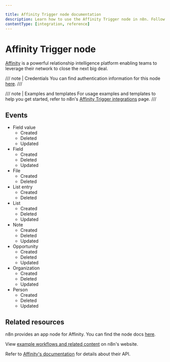 ```yaml
---

title: Affinity Trigger node documentation
description: Learn how to use the Affinity Trigger node in n8n. Follow technical documentation to integrate Affinity Trigger node into your workflows.
contentType: [integration, reference]
---
```


# Affinity Trigger node

[Affinity](https://www.affinity.co/) is a powerful relationship intelligence platform enabling teams to leverage their network to close the next big deal.

/// note | Credentials
You can find authentication information for this node [here](/integrations/builtin/credentials/affinity.md).
///

///  note  | Examples and templates
For usage examples and templates to help you get started, refer to n8n's [Affinity Trigger integrations](https://n8n.io/integrations/affinity-trigger/) page.
///

## Events

* Field value
  * Created
  * Deleted
  * Updated
* Field
  * Created
  * Deleted
  * Updated
* File
  * Created
  * Deleted
* List entry
  * Created
  * Deleted
* List
  * Created
  * Deleted
  * Updated
* Note
  * Created
  * Deleted
  * Updated
* Opportunity
  * Created
  * Deleted
  * Updated
* Organization
  * Created
  * Deleted
  * Updated
* Person
  * Created
  * Deleted
  * Updated

## Related resources

n8n provides an app node for Affinity. You can find the node docs [here](/integrations/builtin/app-nodes/n8n-nodes-base.affinity.md).

View [example workflows and related content](https://n8n.io/integrations/affinity-trigger/) on n8n's website.

Refer to [Affinity's documentation](https://api-docs.affinity.co/) for details about their API.

